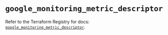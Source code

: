 # `google_monitoring_metric_descriptor`

Refer to the Terraform Registry for docs: [`google_monitoring_metric_descriptor`](https://registry.terraform.io/providers/hashicorp/google/6.34.1/docs/resources/monitoring_metric_descriptor).
